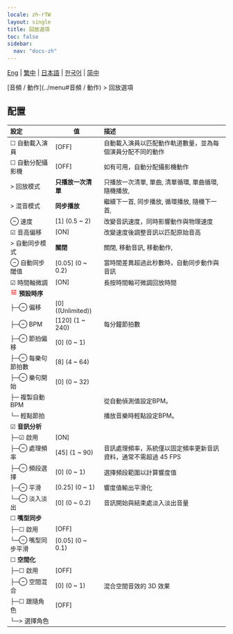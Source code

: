 ```yaml
---
locale: zh-rTW
layout: single
title: 回放選項
toc: false
sidebar:
  nav: "docs-zh"
---
```

[Eng](/dancexr/menu/2025.5/motion/motion_loader) | [繁中](/tw/dancexr/menu/2025.5/motion/motion_loader) | [日本語](/jp/dancexr/menu/2025.5/motion/motion_loader) | [한국어](/kr/dancexr/menu/2025.5/motion/motion_loader) | [简中](/zh/dancexr/menu/2025.5/motion/motion_loader)

[音頻 / 動作](../menu#音頻 / 動作) > 回放選項

## 配置

| 設定 | 值 | 描述 |
| :--- | --- | :--- |
| ☐ 自動載入演員 | [OFF] | 自動載入演員以匹配動作軌道數量，並為每個演員分配不同的動作
| ☐ 自動分配攝影機 | [OFF] | 如有可用，自動分配攝影機動作
| > 回放模式 | **只播放一次清單** | 只播放一次清單, 單曲, 清單循環, 單曲循環, 隨機播放,  |
| > 混音模式 | **同步播放** | 繼續下一首, 同步播放, 循環播放, 隨機下一首,  |
| ⊖ 速度 | [1] (0.5 ~ 2) | 改變音訊速度，同時影響動作與物理速度
| ☑ 音高偏移 | [ON] | 改變速度後調整音訊以匹配原始音高
| > 自動同步模式 | **關閉** | 關閉, 移動音訊, 移動動作,  |
| ⊖ 自動同步閾值 | [0.05] (0 ~ 0.2) | 當時間差異超過此秒數時，自動同步動作與音訊
| ☑ 時間軸微調 | [ON] | 長按時間軸可微調回放時間
| <img src="/images/icon/ic_tune.png" alt="tune icon"/> **預設時序** | | 
| ├─⊖ 偏移 | [0] ((Unlimited)) | 
| ├─⊖ BPM | [120] (1 ~ 240) | 每分鐘節拍數
| ├─⊖ 節拍偏移 | [0] (0 ~ 1) | 
| ├─⊖ 每樂句節拍數 | [8] (4 ~ 64) | 
| ├─⊖ 樂句開始 | [0] (0 ~ 32) | 
| ├─ 複製自動BPM || 從自動偵測值設定BPM。
| └─ 輕點節拍 || 播放音樂時輕點設定BPM。
| ☑ **音訊分析** | | 
| ├─☑ 啟用 | [ON] | 
| ├─⊖ 處理頻率 | [45] (1 ~ 90) | 音訊處理頻率，系統僅以固定頻率更新音訊資料，通常不需超過 45 FPS
| ├─⊖ 頻段選擇 | [0] (0 ~ 1) | 選擇頻段範圍以計算響度值
| ├─⊖ 平滑 | [0.25] (0 ~ 1) | 響度值輸出平滑化
| └─⊖ 淡入淡出 | [0] (0 ~ 0.2) | 音訊開始與結束處淡入淡出音量
| ☐ **嘴型同步** | | 
| ├─☐ 啟用 | [OFF] | 
| └─⊖ 嘴型同步平滑 | [0.05] (0 ~ 0.1) | 
| ☐ **空間化** | | 
| ├─☐ 啟用 | [OFF] | 
| ├─⊖ 空間混合 | [0] (0 ~ 1) | 混合空間音效的 3D 效果
| ├─☐ 跟隨角色 | [OFF] | 
| └─> 選擇角色 |  |  |
